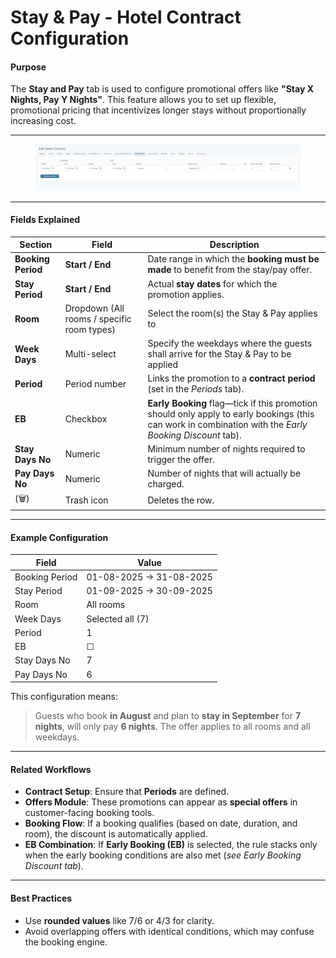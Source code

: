 # Stay & Pay - Hotel Contract Configuration

#### Purpose

The **Stay and Pay** tab is used to configure promotional offers like **"Stay X Nights, Pay Y Nights"**. This feature allows you to set up flexible, promotional pricing that incentivizes longer stays without proportionally increasing cost.

***

<figure><img src="../.gitbook/assets/image (1) (1) (1) (1) (1) (1) (1) (1) (1) (1) (1) (1) (1) (1) (1) (1) (1) (1) (1) (1) (1) (1) (1).png" alt=""><figcaption></figcaption></figure>

***

#### Fields Explained

| Section            | Field                                      | Description                                                                                                                                             |
| ------------------ | ------------------------------------------ | ------------------------------------------------------------------------------------------------------------------------------------------------------- |
| **Booking Period** | **Start / End**                            | Date range in which the **booking must be made** to benefit from the stay/pay offer.                                                                    |
| **Stay Period**    | **Start / End**                            | Actual **stay dates** for which the promotion applies.                                                                                                  |
| **Room**           | Dropdown (All rooms / specific room types) | Select the room(s) the Stay & Pay applies to                                                                                                            |
| **Week Days**      | Multi-select                               | Specify the weekdays where the guests shall arrive for the Stay & Pay to be applied                                                                     |
| **Period**         | Period number                              | Links the promotion to a **contract period** (set in the _Periods_ tab).                                                                                |
| **EB**             | Checkbox                                   | **Early Booking** flag—tick if this promotion should only apply to early bookings (this can work in combination with the _Early Booking Discount_ tab). |
| **Stay Days No**   | Numeric                                    | Minimum number of nights required to trigger the offer.                                                                                                 |
| **Pay Days No**    | Numeric                                    | Number of nights that will actually be charged.                                                                                                         |
| (🗑)               | Trash icon                                 | Deletes the row.                                                                                                                                        |

***

#### Example Configuration

| Field          | Value                   |
| -------------- | ----------------------- |
| Booking Period | 01-08-2025 → 31-08-2025 |
| Stay Period    | 01-09-2025 → 30-09-2025 |
| Room           | All rooms               |
| Week Days      | Selected all (7)        |
| Period         | 1                       |
| EB             | ☐                       |
| Stay Days No   | 7                       |
| Pay Days No    | 6                       |

This configuration means:

> Guests who book **in August** and plan to **stay in September** for **7 nights**, will only pay **6 nights**. The offer applies to all rooms and all weekdays.

***

#### Related Workflows

* **Contract Setup**: Ensure that **Periods** are defined.
* **Offers Module**: These promotions can appear as **special offers** in customer-facing booking tools.
* **Booking Flow**: If a booking qualifies (based on date, duration, and room), the discount is automatically applied.
* **EB Combination**: If **Early Booking (EB)** is selected, the rule stacks only when the early booking conditions are also met (_see Early Booking Discount tab_).

***

#### Best Practices

* Use **rounded values** like 7/6 or 4/3 for clarity.
* Avoid overlapping offers with identical conditions, which may confuse the booking engine.
